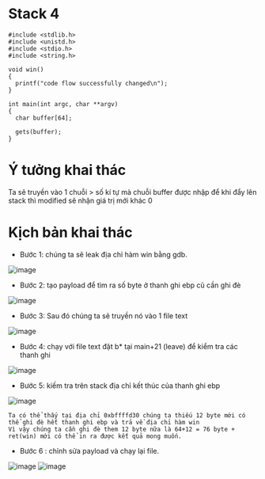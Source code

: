 # Stack 4
```
#include <stdlib.h>
#include <unistd.h>
#include <stdio.h>
#include <string.h>

void win()
{
  printf("code flow successfully changed\n");
}

int main(int argc, char **argv)
{
  char buffer[64];

  gets(buffer);
}
```

# Ý tưởng khai thác
Ta sẽ truyền vào 1 chuỗi > số kí tự mà chuỗi buffer được nhập để khi đẩy lên stack thì modified sẽ nhận giá trị mới khác 0

# Kịch bản khai thác

- Bước 1: chúng ta sẽ leak địa chỉ hàm win bằng gdb.
 
 ![image](https://user-images.githubusercontent.com/91616280/188239062-965d13b3-8029-4d0d-afbc-de8677dc4593.png)

- Bước 2: tạo payload để tìm ra số byte ở thanh ghi ebp cũ cần ghi đè

![image](https://user-images.githubusercontent.com/91616280/188245874-6bbb687c-2e42-435f-9ba4-4f35c9015927.png)

- Bước 3: Sau đó chúng ta sẽ truyền nó vào 1 file text

![image](https://user-images.githubusercontent.com/91616280/188245886-8c600fe5-d49c-40b5-885e-09d52648bfb3.png)

- Bước 4: chạy với file text đặt b* tại main+21 (leave)  để kiểm tra các thanh ghi
 
![image](https://user-images.githubusercontent.com/91616280/188245917-aa4d0fe0-fdb0-44a4-9c06-050ae72411c7.png)

- Bước 5: kiếm tra trên stack địa chỉ kết thúc của thanh ghi ebp
 
![image](https://user-images.githubusercontent.com/91616280/188245932-57ccad0b-9be6-46d2-9951-44efd36262f4.png)

```
Ta có thể thấy tại địa chỉ 0xbffffd30 chúng ta thiếu 12 byte mới có thể ghi đè hết thanh ghi ebp và trả về địa chỉ hàm win
Vì vậy chúng ta cần ghi đè them 12 byte nữa là 64+12 = 76 byte + ret(win) mới có thể in ra được kết quả mong muốn.

```
- Bước 6 : chỉnh sửa payload và chạy lại file.
 
![image](https://user-images.githubusercontent.com/91616280/188245972-c994de74-8d96-46ec-9b75-1c4ee82a06ba.png)
![image](https://user-images.githubusercontent.com/91616280/188245993-be8afc9b-f307-4bc1-936e-3a197e2e93af.png)

